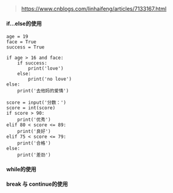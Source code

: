 
> https://www.cnblogs.com/linhaifeng/articles/7133167.html
#### if...else的使用
```
age = 19
face = True
success = True

if age > 16 and face:
    if success:
        print('love')
    else:
        print('no love')
else:
    print('去他妈的爱情')
```


```
score = input('分数：')
score = int(score)
if score > 90:
    print('优秀')
elif 80 < score <= 89:
    print('良好')
elif 75 < score <= 79:
    print('合格')
else:
    print('差劲')
```

#### while的使用


#### break 与 continue的使用
